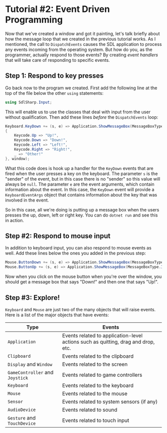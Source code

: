 # Tutorial #2: Event Driven Programming

Now that we've created a window and got it painting, let's talk briefly about how the message loop that we created in the previous tutorial works. As I mentioned, the call to `DispatchEvents` causes the SDL application to process any events incoming from the operating system. But how do you, as the programmer, actually respond to those events? By creating _event handlers_ that will take care of responding to specific events.

## Step 1: Respond to key presses

Go back now to the program we created. First add the following line at the top of the file below the other `using` statements:

```csharp
using SdlSharp.Input;
```

This will enable us to use the classes that deal with input from the user without qualification. Then add these lines _before_ the `DispatchEvents` loop:

```csharp
Keyboard.KeyDown += (s, e) => Application.ShowMessageBox(MessageBoxType.Information, "Key Press", e.Keycode switch
{
    Keycode.Up => "Up!",
    Keycode.Down => "Down!",
    Keycode.Left => "Left!",
    Keycode.Right => "Right!",
    _ => "Other!"
}, window);
```

What this code does is hook up a handler for the `KeyDown` events that are fired when the user presses a key on the keyboard. The parameter `s` is the "sender" of the event, but in this case there is no "sender" so this value will always be `null`. The parameter `e` are the event arguments, which contain information about the event. In this case, the `KeyDown` event will provide a `KeyboardEventArgs` object that contains information about the key that was involved in the event.

So in this case, all we're doing is putting up a message box when the users presses the up, down, left or right key. You can do `dotnet run` and see this in action.

## Step #2: Respond to mouse input

In addition to keyboard input, you can also respond to mouse events as well. Add these lines below the ones you added in the previous step:

```csharp
Mouse.ButtonDown += (s, e) => Application.ShowMessageBox(MessageBoxType.Information, "Mouse Button", "Down!", window);
Mouse.ButtonUp += (s, e) => Application.ShowMessageBox(MessageBoxType.Information, "Mouse Button", "Up!", window);
```

Now when you click on the mouse button when you're over the window, you should get a message box that says "Down!" and then one that says "Up!".

## Step #3: Explore!

`Keyboard` and `Mouse` are just two of the many objects that will raise events. Here is a list of the major objects that have events:

Type | Events
--- | ---
`Application` | Events related to application-level actions such as quitting, drag and drop, etc.
`Clipboard` | Events related to the clipboard
`Display` and `Window` | Events related to the screen
`GameController` and `Joystick` | Events related to game controllers
`Keyboard` | Events related to the keyboard
`Mouse` | Events related to the mouse
`Sensor` | Events related to system sensors (if any)
`AudioDevice` | Events related to sound
`Gesture` and `TouchDevice` | Events related to touch input